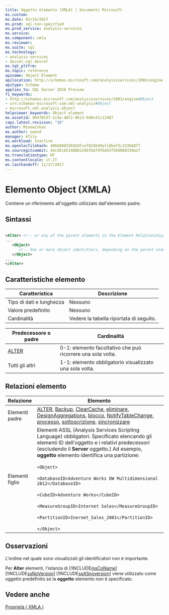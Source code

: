 ```yaml
---
title: Oggetto elemento (XMLA) | Documenti Microsoft
ms.custom: 
ms.date: 03/14/2017
ms.prod: sql-non-specified
ms.prod_service: analysis-services
ms.service: 
ms.component: xmla
ms.reviewer: 
ms.suite: sql
ms.technology:
- analysis-services
- docset-sql-devref
ms.tgt_pltfrm: 
ms.topic: reference
apiname: Object Element
apilocation: http://schemas.microsoft.com/analysisservices/2003/engine
apitype: Schema
applies_to: SQL Server 2016 Preview
f1_keywords:
- http://schemas.microsoft.com/analysisservices/2003/engine#Object
- urn:schemas-microsoft-com:xml-analysis#Object
- microsoft.xml.analysis.object
helpviewer_keywords: Object element
ms.assetid: 99470537-2c4a-4072-9613-940c41c12487
caps.latest.revision: "16"
author: Minewiskan
ms.author: owend
manager: kfile
ms.workload: Inactive
ms.openlocfilehash: 406b0807d592dfcef82d5d9afc8bef5c153b68f7
ms.sourcegitcommit: 44cd5c651488b5296fb679f6d43f50d068339a27
ms.translationtype: HT
ms.contentlocale: it-IT
ms.lasthandoff: 11/17/2017
---
```

# <a name="object-element-xmla"></a>Elemento Object (XMLA)
  Contiene un riferimento all'oggetto utilizzato dall'elemento padre.  
  
## <a name="syntax"></a>Sintassi  
  
```xml  
  
<Alter> <!-- or any of the parent elements in the Element Relationships table -->  
...  
   <Object>  
      <!-- One or more object identifiers, depending on the parent element -->  
   </Object>  
...  
</Alter>  
```  
  
## <a name="element-characteristics"></a>Caratteristiche elemento  
  
|Caratteristica|Descrizione|  
|--------------------|-----------------|  
|Tipo di dati e lunghezza|Nessuno|  
|Valore predefinito|Nessuno|  
|Cardinalità|Vedere la tabella riportata di seguito.|  
  
|Predecessore o padre|Cardinalità|  
|------------------------|-----------------|  
|[ALTER](../../../analysis-services/xmla/xml-elements-commands/create-element-xmla.md)|0-1: elemento facoltativo che può ricorrere una sola volta.|  
|Tutti gli altri|1-1: elemento obbligatorio visualizzato una sola volta.|  
  
## <a name="element-relationships"></a>Relazioni elemento  
  
|Relazione|Elemento|  
|------------------|-------------|  
|Elementi padre|[ALTER](../../../analysis-services/xmla/xml-elements-commands/alter-element-xmla.md), [Backup](../../../analysis-services/xmla/xml-elements-commands/backup-element-xmla.md), [ClearCache](../../../analysis-services/xmla/xml-elements-commands/clearcache-element-xmla.md), [eliminare](../../../analysis-services/xmla/xml-elements-commands/delete-element-xmla.md), [DesignAggregations](../../../analysis-services/xmla/xml-elements-commands/designaggregations-element-xmla.md), [blocco](../../../analysis-services/xmla/xml-elements-commands/lock-element-xmla.md), [NotifyTableChange](../../../analysis-services/xmla/xml-elements-commands/notifytablechange-element-xmla.md), [processo](../../../analysis-services/xmla/xml-elements-commands/process-element-xmla.md), [sottoscrizione](../../../analysis-services/xmla/xml-elements-commands/subscribe-element-xmla.md), [sincronizzare](../../../analysis-services/xmla/xml-elements-commands/synchronize-element-xmla.md)|  
|Elementi figlio|Elementi ASSL (Analysis Services Scripting Language) obbligatori. Specificato elencando gli elementi ID dell'oggetto e i relativi predecessori (escludendo il **Server** oggetto.) Ad esempio, **oggetto** elemento identifica una partizione:<br /><br /> `<Object>`<br /><br /> `<DatabaseID>Adventure Works DW Multidimensional 2012</DatabaseID>`<br /><br /> `<CubeID>Adventure Works</CubeID>`<br /><br /> `<MeasureGroupID>Internet Sales</MeasureGroupID>`<br /><br /> `<PartitionID>Inernet_Sales_2001</PartitionID>`<br /><br /> `</Object>`|  
  
## <a name="remarks"></a>Osservazioni  
 L'ordine nel quale sono visualizzati gli identificatori non è importante.  
  
 Per **Alter** elementi, l'istanza di [!INCLUDE[msCoName](../../../includes/msconame-md.md)] [!INCLUDE[ssNoVersion](../../../includes/ssnoversion-md.md)] [!INCLUDE[ssASnoversion](../../../includes/ssasnoversion-md.md)] viene utilizzato come oggetto predefinito se la **oggetto** elemento non è specificato.  
  
## <a name="see-also"></a>Vedere anche  
 [Proprietà &#40; XMLA &#41;](../../../analysis-services/xmla/xml-elements-properties/xml-elements-properties.md)  
  
  
